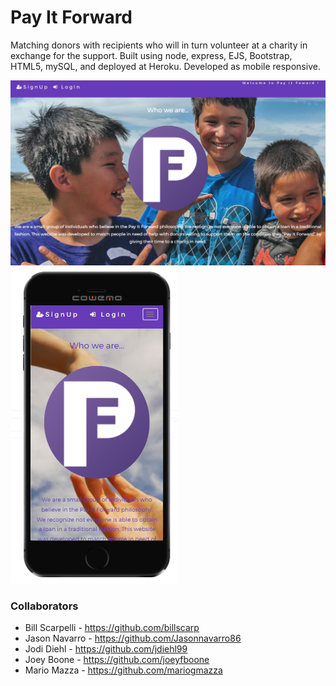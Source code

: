 # Pay It Forward

Matching donors with recipients who will in turn volunteer at a charity in exchange for the support. Built using node, express, EJS, Bootstrap, HTML5, mySQL, and deployed at Heroku.  Developed as mobile responsive.

![desktop view](desktop_view.png "Desktop View")
![mobile view](mobile_view.png "Mobile View")

### Collaborators
* Bill Scarpelli - https://github.com/billscarp
* Jason Navarro - https://github.com/Jasonnavarro86
* Jodi Diehl - https://github.com/jdiehl99
* Joey Boone - https://github.com/joeyfboone
* Mario Mazza - https://github.com/mariogmazza
